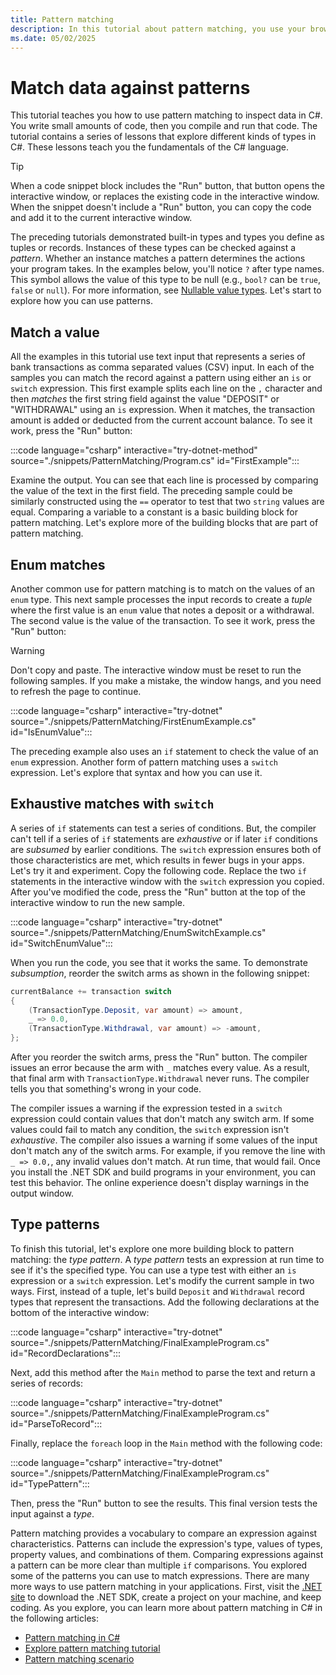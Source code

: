 ```yaml
---
title: Pattern matching
description: In this tutorial about pattern matching, you use your browser to learn C# interactively. You're going to write C# code and see the results of compiling and running your code directly in the browser.
ms.date: 05/02/2025
---
```

# Match data against patterns

This tutorial teaches you how to use pattern matching to inspect data in C#. You write small amounts of code, then you compile and run that code. The tutorial contains a series of lessons that explore different kinds of types in C#. These lessons teach you the fundamentals of the C# language.

> [!TIP]
> When a code snippet block includes the "Run" button, that button opens the interactive window, or replaces the existing code in the interactive window. When the snippet doesn't include a "Run" button, you can copy the code and add it to the current interactive window.

The preceding tutorials demonstrated built-in types and types you define as tuples or records. Instances of these types can be checked against a *pattern*. Whether an instance matches a pattern determines the actions your program takes. In the examples below, you'll notice `?` after type names. This symbol allows the value of this type to be null (e.g., `bool?` can be `true`, `false` or `null`). For more information, see [Nullable value types](../../language-reference/builtin-types/nullable-value-types.md).  Let's start to explore how you can use patterns.

## Match a value

All the examples in this tutorial use text input that represents a series of bank transactions as comma separated values (CSV) input. In each of the samples you can match the record against a pattern using either an `is` or `switch` expression. This first example splits each line on the `,` character and then *matches* the first string field against the value "DEPOSIT" or "WITHDRAWAL" using an `is` expression. When it matches, the transaction amount is added or deducted from the current account balance. To see it work, press the "Run" button:

:::code language="csharp" interactive="try-dotnet-method" source="./snippets/PatternMatching/Program.cs" id="FirstExample":::

Examine the output. You can see that each line is processed by comparing the value of the text in the first field. The preceding sample could be similarly constructed using the `==` operator to test that two `string` values are equal. Comparing a variable to a constant is a basic building block for pattern matching. Let's explore more of the building blocks that are part of pattern matching.

## Enum matches

Another common use for pattern matching is to match on the values of an `enum` type. This next sample processes the input records to create a *tuple* where the first value is an `enum` value that notes a deposit or a withdrawal. The second value is the value of the transaction. To see it work, press the "Run" button:

> [!WARNING]
> Don't copy and paste. The interactive window must be reset to run the following samples. If you make a mistake, the window hangs, and you need to refresh the page to continue.

:::code language="csharp" interactive="try-dotnet" source="./snippets/PatternMatching/FirstEnumExample.cs" id="IsEnumValue":::

The preceding example also uses an `if` statement to check the value of an `enum` expression. Another form of pattern matching uses a `switch` expression. Let's explore that syntax and how you can use it.

## Exhaustive matches with `switch`

A series of `if` statements can test a series of conditions. But, the compiler can't tell if a series of `if` statements are *exhaustive* or if later `if` conditions are *subsumed* by earlier conditions. The `switch` expression ensures both of those characteristics are met, which results in fewer bugs in your apps. Let's try it and experiment. Copy the following code. Replace the two `if` statements in the interactive window with the `switch` expression you copied. After you've modified the code, press the "Run" button at the top of the interactive window to run the new sample.

:::code language="csharp" interactive="try-dotnet" source="./snippets/PatternMatching/EnumSwitchExample.cs" id="SwitchEnumValue":::

When you run the code, you see that it works the same. To demonstrate *subsumption*, reorder the switch arms as shown in the following snippet:

```csharp
currentBalance += transaction switch
{
    (TransactionType.Deposit, var amount) => amount,
    _ => 0.0,
    (TransactionType.Withdrawal, var amount) => -amount,
};
```

After you reorder the switch arms, press the "Run" button. The compiler issues an error because the arm with `_` matches every value. As a result, that final arm with `TransactionType.Withdrawal` never runs. The compiler tells you that something's wrong in your code.

The compiler issues a warning if the expression tested in a `switch` expression could contain values that don't match any switch arm. If some values could fail to match any condition, the `switch` expression isn't *exhaustive*. The compiler also issues a warning if some values of the input don't match any of the switch arms. For example, if you remove the line with `_ => 0.0,`, any invalid values don't match. At run time, that would fail. Once you install the .NET SDK and build programs in your environment, you can test this behavior. The online experience doesn't display warnings in the output window.

## Type patterns

To finish this tutorial, let's explore one more building block to pattern matching: the *type pattern*. A *type pattern* tests an expression at run time to see if it's the specified type. You can use a type test with either an `is` expression or a `switch` expression. Let's modify the current sample in two ways. First, instead of a tuple, let's build `Deposit` and `Withdrawal` record types that represent the transactions. Add the following declarations at the bottom of the interactive window:

:::code language="csharp" interactive="try-dotnet" source="./snippets/PatternMatching/FinalExampleProgram.cs" id="RecordDeclarations":::

Next, add this method after the `Main` method to parse the text and return a series of records:

:::code language="csharp" interactive="try-dotnet" source="./snippets/PatternMatching/FinalExampleProgram.cs" id="ParseToRecord":::

Finally, replace the `foreach` loop in the `Main` method with the following code:

:::code language="csharp" interactive="try-dotnet" source="./snippets/PatternMatching/FinalExampleProgram.cs" id="TypePattern":::

Then, press the "Run" button to see the results. This final version tests the input against a *type*.

Pattern matching provides a vocabulary to compare an expression against characteristics. Patterns can include the expression's type, values of types, property values, and combinations of them. Comparing expressions against a pattern can be more clear than multiple `if` comparisons. You explored some of the patterns you can use to match expressions. There are many more ways to use pattern matching in your applications. First, visit the [.NET site](https://dotnet.microsoft.com/learn/dotnet/hello-world-tutorial/intro) to download the .NET SDK, create a project on your machine, and keep coding. As you explore, you can learn more about pattern matching in C# in the following articles:

- [Pattern matching in C#](../../fundamentals/functional/pattern-matching.md)
- [Explore pattern matching tutorial](../../tutorials/patterns-objects.md)
- [Pattern matching scenario](../../fundamentals/tutorials/pattern-matching.md)
